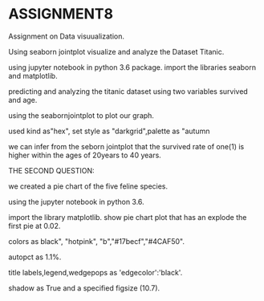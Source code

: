 # ASSIGNMENT8

Assignment on Data visuualization.

Using seaborn jointplot visualize and analyze the Dataset Titanic. 

using jupyter notebook in python 3.6 package. import the libraries seaborn and matplotlib.

predicting and analyzing the titanic dataset using two variables survived and age.

using the seabornjointplot to plot our graph.

used kind as"hex", set style as "darkgrid",palette as "autumn

we can infer from the seborn jointplot  that the survived rate of one(1) is higher within the ages of 20years to 40 years.

THE SECOND QUESTION:

we created a pie chart of the five feline species.

using the jupyter notebook in python 3.6.

import the library matplotlib. show pie chart plot that has an explode the first pie at 0.02.

colors as black", "hotpink", "b","#17becf","#4CAF50".

autopct as 1.1%.

title labels,legend,wedgepops as 'edgecolor':'black'.

shadow as True and a specified figsize (10.7).
